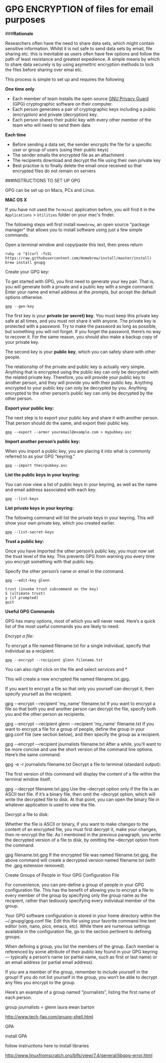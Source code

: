 # GPG ENCRYPTION of files for email purposes

###**Rationale**

Researchers often have the need to share data sets, which might contain sensitive information. Whilst it is not safe to send data sets by email, file sharing etc. this is inevitable as users often have few options and follow the path of least resistance and greatest expedience. A simple means by which to share data securely is by using asymettric encryption methods to lock the files before sharing over emai etc. 

This process is simple to set up and requires the following

**One time only**

* Each member of team installs the open source [GNU Privacy Guard](https://gnupg.org/) (GPG) cryptographic software on their computer.
* Each person generates a pair of cryptographic keys including a public (encryption) and private (decryption) key.
* Each person shares their public key with every other member of the team who will need to send them data 

**Each time**

* Before sending a data set, the sender encrypts the file for a specific user or group of users (using their public keys)  
* The sender emails the encrypted file as an attachment  
* The recipients download and decrypt the file using their own private key  
* Best practise is to finally delete the email once received so that encrypted files do not remain on servers  


###INSTRUCTIONS TO SET UP GPG

GPG can be set up on Macs, PCs and Linux.

**MAC OS X**

If you have not used the ```Terminal``` application before, you will find it in the ```Applications``` > ```Utilities``` folder on your mac's finder. 

The following steps will first install ```Homebrew```, an open source "package manager" that allows you to install software using just a few simple commands. 

Open a terminal window and copy/paste this text, then press return 

```
ruby -e "$(curl -fsSL https://raw.githubusercontent.com/Homebrew/install/master/install)
brew install gnupg
```

Create your GPG key:

To get started with GPG, you first need to generate your key pair.  That is, you will generate both a private and a public key with a single command.  Enter your name and email address at the prompts, but accept the default options otherwise.

```
gpg --gen-key
```

The first key is your **private (or secret) key**.  You must keep this private key safe at all times, and you must not share it with anyone.  The private key is protected with a password.  Try to make the password as long as possible, but something you will not forget.  If you forget the password, there’s no way to recover it.  For the same reason, you should also make a backup copy of your private key. 

The second key is your **public key**, which you can safely share with other people.

The relationship of the private and public key is actually very simple.  Anything that is encrypted using the public key can only be decrypted with the related private key.  Therefore, you will provide your public key to another person, and they will provide you with their public key.  Anything encrypted to your public key can only be decrypted by you.  Anything encrypted to the other person’s public key can only be decrypted by the other person.

**Export your public key:**

The next step is to export your public key and share it with another person.  That person should do the same, and export their public key.

```
gpg --export --armor youremail@example.com > mypubkey.asc
```

**Import another person’s public key:**

When you import a public key, you are placing it into what is commonly referred to as your GPG “keyring.”  

```
gpg --import theirpubkey.asc
```

**List the public keys in your keyring:**

You can now view a list of public keys in your keyring, as well as the name and email address associated with each key.

```
gpg --list-keys
```

**List private keys in your keyring:**

The following command will list the private keys in your keyring.  This will show your own private key, which you created earlier.

```
gpg --list-secret-keys
```

**Trust a public key:**

Once you have imported the other person’s public key, you must now set the trust level of the key.  This prevents GPG from warning you every time you encrypt something with that public key.

Specify the other person’s name or email in the command.

```
gpg --edit-key glenn

trust (invoke trust subcommand on the key)
5 (ultimate trust)
y (if prompted)
quit
```

**Useful GPG Commands**

GPG has many options, most of which you will never need.  Here’s a quick list of the most useful commands you are likely to need.

*Encrypt a file:*

To encrypt a file named filename.txt for a single individual, specify that individual as a recipient.

```
gpg --encrypt --recipient glenn filename.txt
```
You can also right click on the file and select *services* and *

This will create a new encrypted file named filename.txt.gpg.

If you want to encrypt a file so that only you yourself can decrypt it, then specify yourself as the recipient.

gpg --encrypt --recipient 'my_name' filename.txt
If you want to encrypt a file so that both you and another person can decrypt the file, specify both you and the other person as recipients.

gpg --encrypt --recipient glenn --recipient 'my_name' filename.txt
If you want to encrypt a file for a group of people, define the group in your gpg.conf file (see section below), and then specify the group as a recipient.

gpg --encrypt --recipient journalists filename.txt
After a while, you’ll want to be more concise and use the short version of the command line options.  Here’s the same command.

 gpg -e -r journalists filename.txt
Decrypt a file to terminal (standard output):

The first version of this command will display the content of a file within the terminal window itself.

gpg --decrypt filename.txt.gpg
Use the –decrypt option only if the file is an ASCII text file.  If it’s a binary file, then omit the –decrypt option, which will write the decrypted file to disk.  At that point, you can open the binary file in whatever application is used to view the file.

Decrypt a file to disk:

Whether the file is ASCII or binary, if you want to make changes to the content of an encrypted file, you must first decrypt it, make your changes, then re-encrypt the file.  As I mentioned in the previous paragraph, you write the decrypted version of a file to disk, by omitting the –decrypt option from the command.

gpg filename.txt.gpg
If the encrypted file was named filename.txt.gpg, the above command will create a decrypted version named filename.txt (with the .gpg extension removed).

Create Groups of People in Your GPG Configuration File

For convenience, you can pre-define a group of people in your GPG configuration file.  This has the benefit of allowing you to encrypt a file to every member of the group by specifying only the group name as the recipient, rather than tediously specifying every individual member of the group.

Your GPG software configuration is stored in your home directory within the ~/.gnupg/gpg.conf file.  Edit this file using your favorite command line text editor (vim, nano, pico, emacs, etc).  While there are numerous settings available in the configuration file, go to the section pertinent to defining groups.

When defining a group, you list the members of the group.  Each member is referenced by some attribute of their public key found in your GPG keyring — typically a person’s name (or partial name, such as first or last name) or an email address (or partial email address).

If you are a member of the group, remember to include yourself in the group!  If you do not list yourself in the group, you won’t be able to decrypt any files you encrypt to the group.

Here’s an example of a group named “journalists”, listing the first name of each person.

group  journalists  =  glenn  laura  ewan  barton



http://www.tech-faq.com/gnupg-shell.html

GPA

install GPA

follow instructions here to install libraries

http://www.linuxfromscratch.org/blfs/view/7.4/general/libgpg-error.html



